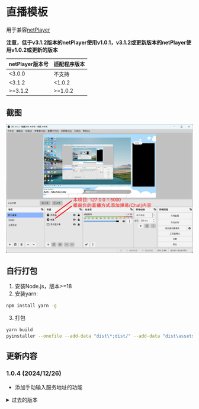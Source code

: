 # 直播模板

用于兼容[netPlayer](https://github.com/Zhoucheng133/netPlayer-Next)

**注意，低于v3.1.2版本的netPlayer使用v1.0.1，v3.1.2或更新版本的netPlayer使用v1.0.2或更新的版本**

|netPlayer版本号|适配程序版本|
|-|-|
|<3.0.0|不支持|
|<3.1.2|<1.0.2|
|>=3.1.2|>=1.0.2

## 截图

![截图](other/demo.png)

## 自行打包

1. 安装Node.js，版本>=18
2. 安装yarn:
```bash
npm install yarn -g
```
3. 打包
```bash
yarn build
pyinstaller --onefile --add-data "dist\*;dist/" --add-data "dist\assets\*;dist/assets/" app.py
```

## 更新内容

### 1.0.4 (2024/12/26)
- 添加手动输入服务地址的功能

<details>
<summary>过去的版本</summary>

### 1.0.3 (2024/12/2)
- 添加主动请求数据的功能

### 1.0.2 (2024/7/21)
- 注意 ⚠️ 这个版本开始不再兼容低于v3.1.2版本的netPlayer
- 适配新版本的netPlayer
- 可以自定义ws服务端口

### 1.0.1 (2024/6/24)
- 修复一个布局问题

### 1.0.0 (2024/6/24)
- 第一个版本

</details>